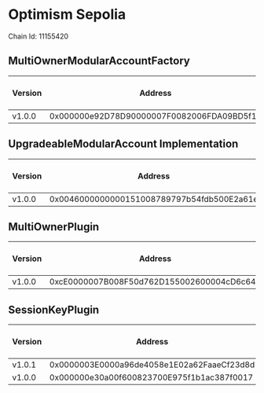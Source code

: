 # Optimism Sepolia
Chain Id: 11155420

## MultiOwnerModularAccountFactory

| Version | Address | Explorer Link | Salt | Deploy Script Run |
| ------- | ------------------------------------------ | ---------------------------------------------------------------------------------------------------- | ---------------------------- | ---------------------------------------------------------------- |
| v1.0.0  | 0x000000e92D78D90000007F0082006FDA09BD5f11 | [explorer](https://sepolia-optimism.etherscan.io/address/0x000000e92D78D90000007F0082006FDA09BD5f11) | `0x5db157a188f31855e74efff3` | [run](../../broadcast/Deploy.s.sol/11155420/run-1707338797.json) |

## UpgradeableModularAccount Implementation

| Version | Address | Explorer Link | Salt | Deploy Script Run |
| ------- | ------------------------------------------ | ---------------------------------------------------------------------------------------------------- | ---------------------------- | ---------------------------------------------------------------- |
| v1.0.0  | 0x0046000000000151008789797b54fdb500E2a61e | [explorer](https://sepolia-optimism.etherscan.io/address/0x0046000000000151008789797b54fdb500E2a61e) | `0x3249843e32cfdd3724630092` | [run](../../broadcast/Deploy.s.sol/11155420/run-1707338797.json) |

## MultiOwnerPlugin

| Version | Address | Explorer Link | Salt | Deploy Script Run |
| ------- | ------------------------------------------ | ---------------------------------------------------------------------------------------------------- | ---------------------------- | ---------------------------------------------------------------- |
| v1.0.0  | 0xcE0000007B008F50d762D155002600004cD6c647 | [explorer](https://sepolia-optimism.etherscan.io/address/0xcE0000007B008F50d762D155002600004cD6c647) | `0x9292f6fd68967e13eda2502d` | [run](../../broadcast/Deploy.s.sol/11155420/run-1707338797.json) |

## SessionKeyPlugin

| Version | Address | Explorer Link | Salt | Deploy Script Run |
| ------- | ------------------------------------------ | ---------------------------------------------------------------------------------------------------- | ---------------------------- | ---------------------------------------------------------------- |
| v1.0.1  | 0x0000003E0000a96de4058e1E02a62FaaeCf23d8d | [explorer](https://sepolia-optimism.etherscan.io/address/0x0000003E0000a96de4058e1E02a62FaaeCf23d8d) | `0x4e59b44847b379578588920ca78fbf26c0b4956c1689983b8c7f38000288670c` | [run](../../broadcast/Deploy.s.sol/11155420/run-1708463381.json) |
| v1.0.0  | 0x000000e30a00f600823700E975f1b1ac387f0017 | [explorer](https://sepolia-optimism.etherscan.io/address/0x000000e30a00f600823700E975f1b1ac387f0017) | `0x27f40fd3b6cb45339dbcecac` | [run](../../broadcast/Deploy.s.sol/11155420/run-1707338797.json) |

